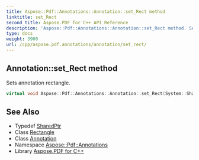 ```yaml
---
title: Aspose::Pdf::Annotations::Annotation::set_Rect method
linktitle: set_Rect
second_title: Aspose.PDF for C++ API Reference
description: 'Aspose::Pdf::Annotations::Annotation::set_Rect method. Sets annotation rectangle in C++.'
type: docs
weight: 3900
url: /cpp/aspose.pdf.annotations/annotation/set_rect/
---
```

## Annotation::set_Rect method


Sets annotation rectangle.

```cpp
virtual void Aspose::Pdf::Annotations::Annotation::set_Rect(System::SharedPtr<Rectangle> value)
```

## See Also

* Typedef [SharedPtr](../../../system/sharedptr/)
* Class [Rectangle](../../../aspose.pdf/rectangle/)
* Class [Annotation](../)
* Namespace [Aspose::Pdf::Annotations](../../)
* Library [Aspose.PDF for C++](../../../)
